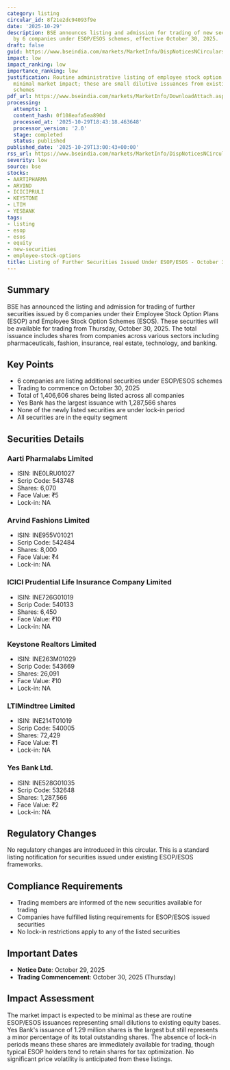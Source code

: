 ```yaml
---
category: listing
circular_id: 8f21e2dc94093f9e
date: '2025-10-29'
description: BSE announces listing and admission for trading of new securities issued
  by 6 companies under ESOP/ESOS schemes, effective October 30, 2025.
draft: false
guid: https://www.bseindia.com/markets/MarketInfo/DispNoticesNCirculars.aspx?Noticeid={D21F2643-3637-4A9E-956C-9076AA5020D5}&noticeno=20251029-32&dt=10/29/2025&icount=32&totcount=60&flag=0
impact: low
impact_ranking: low
importance_ranking: low
justification: Routine administrative listing of employee stock option shares with
  minimal market impact; these are small dilutive issuances from existing ESOP/ESOS
  schemes
pdf_url: https://www.bseindia.com/markets/MarketInfo/DownloadAttach.aspx?id=20251029-32&attachedId=
processing:
  attempts: 1
  content_hash: 0f108eafa5ea890d
  processed_at: '2025-10-29T18:43:18.463648'
  processor_version: '2.0'
  stage: completed
  status: published
published_date: '2025-10-29T13:00:43+00:00'
rss_url: https://www.bseindia.com/markets/MarketInfo/DispNoticesNCirculars.aspx?Noticeid={D21F2643-3637-4A9E-956C-9076AA5020D5}&noticeno=20251029-32&dt=10/29/2025&icount=32&totcount=60&flag=0
severity: low
source: bse
stocks:
- AARTIPHARMA
- ARVIND
- ICICIPRULI
- KEYSTONE
- LTIM
- YESBANK
tags:
- listing
- esop
- esos
- equity
- new-securities
- employee-stock-options
title: Listing of Further Securities Issued Under ESOP/ESOS - October 30, 2025
---
```


## Summary

BSE has announced the listing and admission for trading of further securities issued by 6 companies under their Employee Stock Option Plans (ESOP) and Employee Stock Option Schemes (ESOS). These securities will be available for trading from Thursday, October 30, 2025. The total issuance includes shares from companies across various sectors including pharmaceuticals, fashion, insurance, real estate, technology, and banking.

## Key Points

- 6 companies are listing additional securities under ESOP/ESOS schemes
- Trading to commence on October 30, 2025
- Total of 1,406,606 shares being listed across all companies
- Yes Bank has the largest issuance with 1,287,566 shares
- None of the newly listed securities are under lock-in period
- All securities are in the equity segment

## Securities Details

### Aarti Pharmalabs Limited
- ISIN: INE0LRU01027
- Scrip Code: 543748
- Shares: 6,070
- Face Value: ₹5
- Lock-in: NA

### Arvind Fashions Limited
- ISIN: INE955V01021
- Scrip Code: 542484
- Shares: 8,000
- Face Value: ₹4
- Lock-in: NA

### ICICI Prudential Life Insurance Company Limited
- ISIN: INE726G01019
- Scrip Code: 540133
- Shares: 6,450
- Face Value: ₹10
- Lock-in: NA

### Keystone Realtors Limited
- ISIN: INE263M01029
- Scrip Code: 543669
- Shares: 26,091
- Face Value: ₹10
- Lock-in: NA

### LTIMindtree Limited
- ISIN: INE214T01019
- Scrip Code: 540005
- Shares: 72,429
- Face Value: ₹1
- Lock-in: NA

### Yes Bank Ltd.
- ISIN: INE528G01035
- Scrip Code: 532648
- Shares: 1,287,566
- Face Value: ₹2
- Lock-in: NA

## Regulatory Changes

No regulatory changes are introduced in this circular. This is a standard listing notification for securities issued under existing ESOP/ESOS frameworks.

## Compliance Requirements

- Trading members are informed of the new securities available for trading
- Companies have fulfilled listing requirements for ESOP/ESOS issued securities
- No lock-in restrictions apply to any of the listed securities

## Important Dates

- **Notice Date**: October 29, 2025
- **Trading Commencement**: October 30, 2025 (Thursday)

## Impact Assessment

The market impact is expected to be minimal as these are routine ESOP/ESOS issuances representing small dilutions to existing equity bases. Yes Bank's issuance of 1.29 million shares is the largest but still represents a minor percentage of its total outstanding shares. The absence of lock-in periods means these shares are immediately available for trading, though typical ESOP holders tend to retain shares for tax optimization. No significant price volatility is anticipated from these listings.
